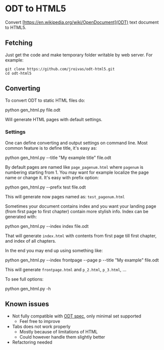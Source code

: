# ODT to HTML5

Convert [https://en.wikipedia.org/wiki/OpenDocument](ODT) text document to HTML5.

## Fetching

Just get the code and make temporary folder writable by web server. For example:

    git clone https://github.com/jroivas/odt-html5.git
    cd odt-html5

## Converting

To convert ODT to static HTML files do:

   python gen_html.py file.odt

Will generate HTML pages with default settings.

### Settings

One can define converting and output settings on command line.
Most common feature is to define title, it's easy as:

   python gen_html.py --title "My example title" file.odt

By default pages are named like `page_pagenum.html` where `pagenum` is numbering starting from 1. You may want for example localize the page name or change it. It's easy with prefix option:

   python gen_html.py --prefix test file.odt

This will generate now pages named as: `test_pagenum.html`

Sometimes your document contains index and you want your landing page (from first page to first chapter) contain more stylish info. Index can be generated with:

   python gen_html.py --index index file.odt

That will generate `index.html` with contents from first page till first chapter, and index of all chapters.

In the end you may end up using something like:

   python gen_html.py --index frontpage --page p --title "My example" file.odt

This will generate `frontpage.html` and `p_2.html`, `p_3.html`, ...

To see full options:

   python gen_html.py -h

## Known issues

 - Not fully compatible with [ODT spec](http://docs.oasis-open.org/office/v1.2/os/OpenDocument-v1.2-os-part1.html), only minimal set supported
    * Feel free to improve
 - Tabs does not work properly
    * Mostly because of limitations of HTML
    * Could however handle them slightly better
 - Refactoring needed
